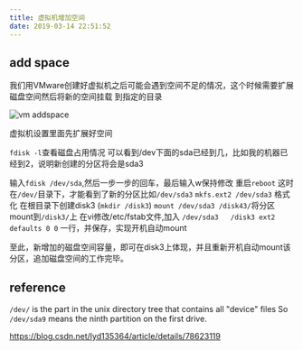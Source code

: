 ```yaml
---
title: 虚拟机增加空间
date: 2019-03-14 22:51:52
---
```


## add space

我们用VMware创建好虚拟机之后可能会遇到空间不足的情况，这个时候需要扩展磁盘空间然后将新的空间挂载 到指定的目录

![vm addspace](/images/add-space.PNG)

虚拟机设置里面先扩展好空间

`fdisk -l`查看磁盘占用情况
可以看到/dev下面的sda已经到几，比如我的机器已经到2，说明新创建的分区将会是sda3

输入`fdisk /dev/sda`,然后一步一步的回车，最后输入w保持修改
重启`reboot`
这时在`/dev/`目录下，才能看到了新的分区比如`/dev/sda3`
`mkfs.ext2 /dev/sda3`  格式化
在根目录下创建disk3 (`mkdir /disk3`)
`mount /dev/sda3 /disk43/`将分区mount到`/disk3/`上
在vi修改/etc/fstab文件,加入 `/dev/sda3   /disk3 ext2 defaults 0 0` 一行，并保存，实现开机自动mount

至此，新增加的磁盘空间容量，即可在disk3上体现，并且重新开机自动mount该分区，追加磁盘空间的工作完毕。

## reference
`/dev/` is the part in the unix directory tree that contains all "device" files
So `/dev/sda9` means the ninth partition on the first drive.

https://blog.csdn.net/lyd135364/article/details/78623119